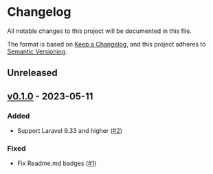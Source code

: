 # Changelog

All notable changes to this project will be documented in this file.

The format is based on [Keep a Changelog](https://keepachangelog.com/en/1.0.0/),
and this project adheres to [Semantic Versioning](https://semver.org/spec/v2.0.0.html).

## Unreleased

## [v0.1.0](https://github.com/lmsqueezy/plain-ui-components/releases/tag/v0.1.0) - 2023-05-11

### Added

- Support Laravel 9.33 and higher ([#2](https://github.com/lmsqueezy/plain-ui-components/pull/2))

### Fixed

- Fix Readme.md badges ([#1](https://github.com/lmsqueezy/plain-ui-components/pull/1))
